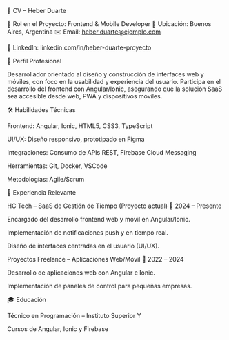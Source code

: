 📄 CV – Heber Duarte

📌 Rol en el Proyecto: Frontend & Mobile Developer
📍 Ubicación: Buenos Aires, Argentina
✉️ Email: heber.duarte@ejemplo.com

🔗 LinkedIn: linkedin.com/in/heber-duarte-proyecto

🎯 Perfil Profesional

Desarrollador orientado al diseño y construcción de interfaces web y móviles, con foco en la usabilidad y experiencia del usuario. Participa en el desarrollo del frontend con Angular/Ionic, asegurando que la solución SaaS sea accesible desde web, PWA y dispositivos móviles.

🛠️ Habilidades Técnicas

Frontend: Angular, Ionic, HTML5, CSS3, TypeScript

UI/UX: Diseño responsivo, prototipado en Figma

Integraciones: Consumo de APIs REST, Firebase Cloud Messaging

Herramientas: Git, Docker, VSCode

Metodologías: Agile/Scrum

💼 Experiencia Relevante

HC Tech – SaaS de Gestión de Tiempo (Proyecto actual)
📅 2024 – Presente

Encargado del desarrollo frontend web y móvil en Angular/Ionic.

Implementación de notificaciones push y en tiempo real.

Diseño de interfaces centradas en el usuario (UI/UX).

Proyectos Freelance – Aplicaciones Web/Móvil
📅 2022 – 2024

Desarrollo de aplicaciones web con Angular e Ionic.

Implementación de paneles de control para pequeñas empresas.

🎓 Educación

Técnico en Programación – Instituto Superior Y

Cursos de Angular, Ionic y Firebase